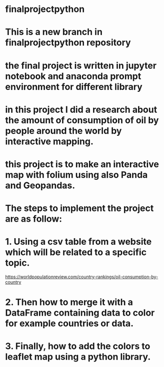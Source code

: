 # finalprojectpython
# This is a new branch in finalprojectpython repository
# the final project is written in jupyter notebook and anaconda prompt environment for different library
# in this project I did a research about the amount of consumption of oil by people around the world by interactive mapping.
# this project is to make an interactive map with folium using also Panda and Geopandas.
# The steps  to implement the project are as follow:

# 1.	Using a csv table from a website which will be related to a specific topic.
https://worldpopulationreview.com/country-rankings/oil-consumption-by-country

# 2.	Then how to merge it with a DataFrame containing data to color for example countries or data.
# 3.	Finally, how to add the colors to leaflet map using a python library. 


